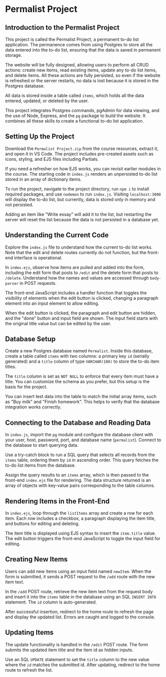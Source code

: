 # Permalist Project

## Introduction to the Permalist Project

This project is called the Permalist Project, a permanent to-do list application. The permanence comes from using Postgres to store all the data entered into the to-do list, ensuring that the data is saved in permanent storage.

The website will be fully designed, allowing users to perform all CRUD actions: create new items, read existing items, update any to-do list items, and delete items. All these actions are fully persisted, so even if the website is refreshed or the server restarts, no data is lost because it is stored in the Postgres database.

All data is stored inside a table called `items`, which holds all the data entered, updated, or deleted by the user.

This project integrates Postgres commands, pgAdmin for data viewing, and the use of Node, Express, and the `pg` package to build the website. It combines all these skills to create a functional to-do list application.

## Setting Up the Project

Download the `Permalist Project.zip` from the course resources, extract it, and open it in VS Code. The project includes pre-created assets such as icons, styling, and EJS files including Partials.

If you need a refresher on how EJS works, you can revisit earlier modules in the course. The starting code in `index.js` renders an unpersisted to-do list stored in an array of dictionary items.

To run the project, navigate to the project directory, run `npm i` to install required packages, and use `nodemon` to run `index.js`. Visiting `localhost:3000` will display the to-do list, but currently, data is stored only in memory and not persisted.

Adding an item like "Write essay" will add it to the list, but restarting the server will reset the list because the data is not persisted in a database yet.

## Understanding the Current Code

Explore the `index.js` file to understand how the current to-do list works. Note that the edit and delete routes currently do not function, but the front-end interface is operational.

In `index.ejs`, observe how items are pulled and added into the form, including the edit form that posts to `/edit` and the delete form that posts to `/delete`. Understand how the names and values are accessed through `body-parser` in POST requests.

The front-end JavaScript includes a handler function that toggles the visibility of elements when the edit button is clicked, changing a paragraph element into an input element to allow editing.

When the edit button is clicked, the paragraph and edit button are hidden, and the "done" button and input field are shown. The input field starts with the original title value but can be edited by the user.

## Database Setup

Create a new Postgres database named `Permalist`. Inside this database, create a table called `items` with two columns: a primary key `id` (serially generated) and a `title` column of type `VARCHAR(100)` to store the to-do item titles.

The `title` column is set as `NOT NULL` to enforce that every item must have a title. You can customize the schema as you prefer, but this setup is the basis for the project.

You can insert test data into the table to match the initial array items, such as "Buy milk" and "Finish homework". This helps to verify that the database integration works correctly.

## Connecting to the Database and Reading Data

In `index.js`, import the `pg` module and configure the database client with your user, host, password, port, and database name (`permalist`). Connect to the database to start querying data.

Use a try-catch block to run a SQL query that selects all records from the `items` table, ordering them by `id` in ascending order. This query fetches the to-do list items from the database.

Assign the query results to an `items` array, which is then passed to the front-end `index.ejs` file for rendering. The data structure returned is an array of objects with key-value pairs corresponding to the table columns.

## Rendering Items in the Front-End

In `index.ejs`, loop through the `listItems` array and create a row for each item. Each row includes a checkbox, a paragraph displaying the item title, and buttons for editing and deleting.

The item title is displayed using EJS syntax to insert the `item.title` value. The edit button triggers the front-end JavaScript to toggle the input field for editing.

## Creating New Items

Users can add new items using an input field named `newItem`. When the form is submitted, it sends a POST request to the `/add` route with the new item text.

In the `/add` POST route, retrieve the new item text from the request body and insert it into the `items` table in the database using an SQL `INSERT INTO` statement. The `id` column is auto-generated.

After successful insertion, redirect to the home route to refresh the page and display the updated list. Errors are caught and logged to the console.

## Updating Items

The update functionality is handled in the `/edit` POST route. The form submits the updated item title and the item id as hidden inputs.

Use an SQL `UPDATE` statement to set the `title` column to the new value where the `id` matches the submitted id. After updating, redirect to the home route to refresh the list.
